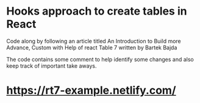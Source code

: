 # Hooks approach to create tables in React

Code along by following an article titled An Introduction to Build more Advance, Custom with Help of react Table 7 written by Bartek Bajda

The code contains some comment to help identify some changes and also keep track of important take aways.

# https://rt7-example.netlify.com/
